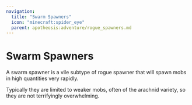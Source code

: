```yaml
---
navigation:
  title: "Swarm Spawners"
  icon: "minecraft:spider_eye"
  parent: apotheosis:adventure/rogue_spawners.md
---
```


# Swarm Spawners

A swarm spawner is a vile subtype of rogue spawner that will spawn mobs in high quantities very rapidly.

Typically they are limited to weaker mobs, often of the arachnid variety, so they are not terrifyingly overwhelming.

